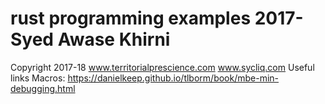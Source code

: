 # rust programming examples 2017-Syed Awase Khirni 
Copyright 2017-18 www.territorialprescience.com www.sycliq.com
Useful links
Macros:
https://danielkeep.github.io/tlborm/book/mbe-min-debugging.html
